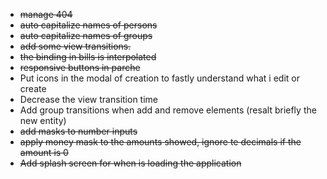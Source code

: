 - ~~manage 404~~
- ~~auto capitalize names of persons~~
- ~~auto capitalize names of groups~~
- ~~add some view transitions.~~
- ~~the binding in bills is interpolated~~
- ~~responsive buttons in parche~~
- Put icons in the modal of creation to fastly understand what i edit or create
- Decrease the view transition time
- Add group transitions when add and remove elements (resalt briefly the new entity)
- ~~add masks to number inputs~~
- ~~apply money mask to the amounts showed, ignore te decimals if the amount is 0~~
- ~~Add splash screen for when is loading the application~~
